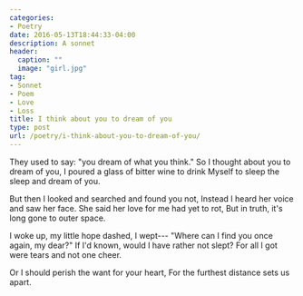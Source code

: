 ```yaml
---
categories:
- Poetry
date: 2016-05-13T18:44:33-04:00
description: A sonnet
header:
  caption: ""
  image: "girl.jpg"
tag:
- Sonnet
- Poem
- Love
- Loss
title: I think about you to dream of you
type: post
url: /poetry/i-think-about-you-to-dream-of-you/
---
```


They used to say: "you dream of what you think."
So I thought about you to dream of you,
I poured a glass of bitter wine to drink
Myself to sleep the sleep and dream of you.

But then I looked and searched and found you not,
Instead I heard her voice and saw her face.
She said her love for me had yet to rot,
But in truth, it's long gone to outer space.

I woke up, my little hope dashed, I wept---
"Where can I find you once again, my dear?"
If I'd known, would I have rather not slept?
For all I got were tears and not one cheer.

Or I should perish the want for your heart,
For the furthest distance sets us apart.
